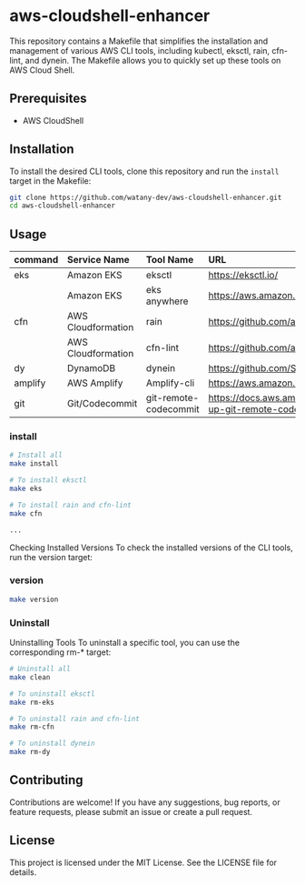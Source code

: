 # aws-cloudshell-enhancer

This repository contains a Makefile that simplifies the installation and management of various AWS CLI tools, including kubectl, eksctl, rain, cfn-lint, and dynein. The Makefile allows you to quickly set up these tools on AWS Cloud Shell.

## Prerequisites

- AWS CloudShell

## Installation

To install the desired CLI tools, clone this repository and run the `install` target in the Makefile:

```bash
git clone https://github.com/watany-dev/aws-cloudshell-enhancer.git
cd aws-cloudshell-enhancer
```

## Usage

|command|Service Name|	Tool Name	|URL|
|:---|:---|:---|:---|
|eks| Amazon EKS	|eksctl|	https://eksctl.io/ |
||Amazon EKS	|eks anywhere|	https://aws.amazon.com/eks/anywhere/
|cfn|AWS Cloudformation|	rain|	https://github.com/aws-cloudformation/rain |
||AWS Cloudformation|	cfn-lint|	https://github.com/aws-cloudformation/cfn-python-lint |
|dy|DynamoDB|	dynein|	https://github.com/Shopify/dynein |
|amplify|AWS Amplify|	Amplify-cli|	https://aws.amazon.com/amplify/cli/ |
|git|Git/Codecommit|	git-remote-codecommit|	https://docs.aws.amazon.com/codecommit/latest/userguide/setting-up-git-remote-codecommit.html |

### install

```bash
# Install all
make install

# To install eksctl
make eks

# To install rain and cfn-lint
make cfn

...
```

Checking Installed Versions
To check the installed versions of the CLI tools, run the version target:


### version

```bash
make version
```

### Uninstall

Uninstalling Tools
To uninstall a specific tool, you can use the corresponding rm-* target:

```sh
# Uninstall all
make clean

# To uninstall eksctl
make rm-eks

# To uninstall rain and cfn-lint
make rm-cfn

# To uninstall dynein
make rm-dy
```

## Contributing
Contributions are welcome! If you have any suggestions, bug reports, or feature requests, please submit an issue or create a pull request.

## License
This project is licensed under the MIT License. See the LICENSE file for details.